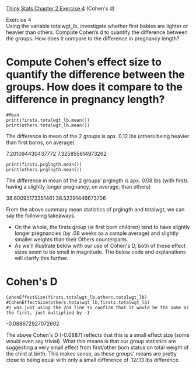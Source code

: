 [Think Stats Chapter 2 Exercise 4](http://greenteapress.com/thinkstats2/html/thinkstats2003.html#toc24) (Cohen's d)

Exercise 4   
Using the variable totalwgt_lb, investigate whether first babies are lighter or heavier than others. Compute Cohen’s d to quantify the difference between the groups. How does it compare to the difference in pregnancy length? 

# Compute Cohen’s effect size to quantify the difference between the groups. How does it compare to the difference in pregnancy length?

```
#Mean
print(firsts.totalwgt_lb.mean())
print(others.totalwgt_lb.mean())
```
The difference in mean of the 2 groups is apx. 0.12 lbs (others being heavier than first borns, on average)

7.201094430437772
7.325855614973262

```
print(firsts.prglngth.mean())
print(others.prglngth.mean())
```
The difference in mean of the 2 groups' prglngth is apx. 0.08 lbs (with firsts having a slightly longer pregnancy, on average, than others)

38.60095173351461
38.52291446673706

From the above summary mean statistics of prglngth and totalwgt, we can say the following takeaways.

* On the whole, the firsts group (ie first born children) tend to have slightly longer pregnancies (by .08 weeks as a sample average) and slightly smaller weights than their Others counterparts. 
* As we'll illustrate below with our use of Cohen's D, both of these effect sizes seem to be small in magnitude. The below code and explanations will clarify this further.

# Cohen's D

```
CohenEffectSize(firsts.totalwgt_lb,others.totalwgt_lb)
#CohenEffectSize(others.totalwgt_lb,firsts.totalwgt_lb)
#I was just using the 2nd line to confirm that it would be the same as the first, just multiplied by -1
```
-0.088672927072602

The above Cohen's D (-0.0887) reflects that this is a small effect size (some would even say trivial). What this means is that our group statistics are suggesting a very small effect from first/other born status on total weight of the child at birth. This makes sense, as these groups' means are pretty close to being equal with only a small difference of .12/.13 lbs difference.
